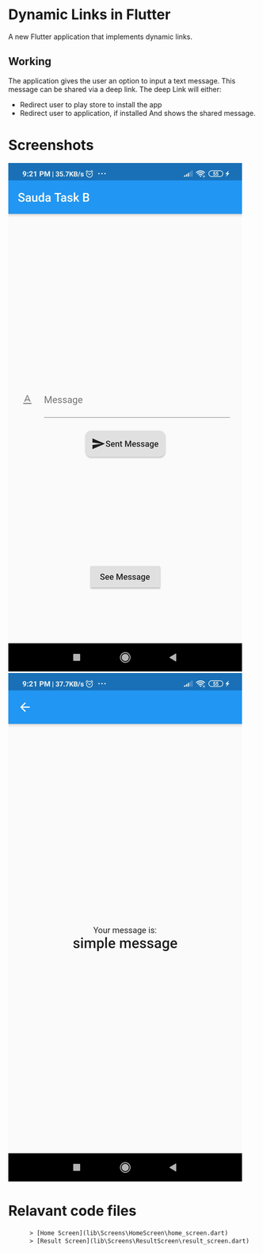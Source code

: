 # Dynamic Links in Flutter

A new Flutter application that implements dynamic links.

## Working

The application gives the user an option to input a text message. This message can be shared via a deep link. The deep Link will either:
* Redirect user to play store to install the app
* Redirect user to application, if installed
And shows the shared message.

# Screenshots

![picture alt](screenshots/ss1.png "Title is optional")
![picture alt](screenshots/ss2.png "Title is optional")

# Relavant code files

          > [Home Screen](lib\Screens\HomeScreen\home_screen.dart)
          > [Result Screen](lib\Screens\ResultScreen\result_screen.dart)
